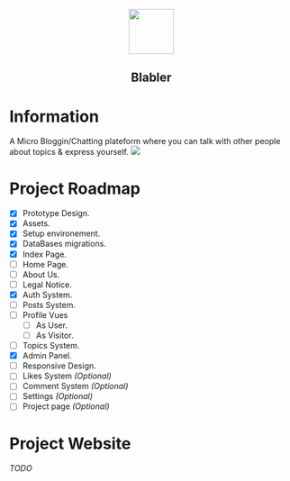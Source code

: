 <p align="center">
  <img src="https://i.imgur.com/iUpRAST.png" align="center" width=80px>
  <h2 align="center">Blabler</h2>
</p>


# Information
A Micro Bloggin/Chatting plateform where you can talk with other people about topics & express yourself.
<img src="https://i.imgur.com/3svqXtP.png">

# Project Roadmap
- [x] Prototype Design.
- [x] Assets.
- [x] Setup environement.
- [X] DataBases migrations.
- [X] Index Page.
- [ ] Home Page.
- [ ] About Us.
- [ ] Legal Notice.
- [X] Auth System.
- [ ] Posts System.
- [ ] Profile Vues
  - [ ] As User.
  - [ ] As Visitor.
- [ ] Topics System.
- [X] Admin Panel.
- [ ] Responsive Design.
- [ ] Likes System *(Optional)*
- [ ] Comment System *(Optional)*
- [ ] Settings *(Optional)*
- [ ] Project page *(Optional)*

# Project Website
*TODO*
